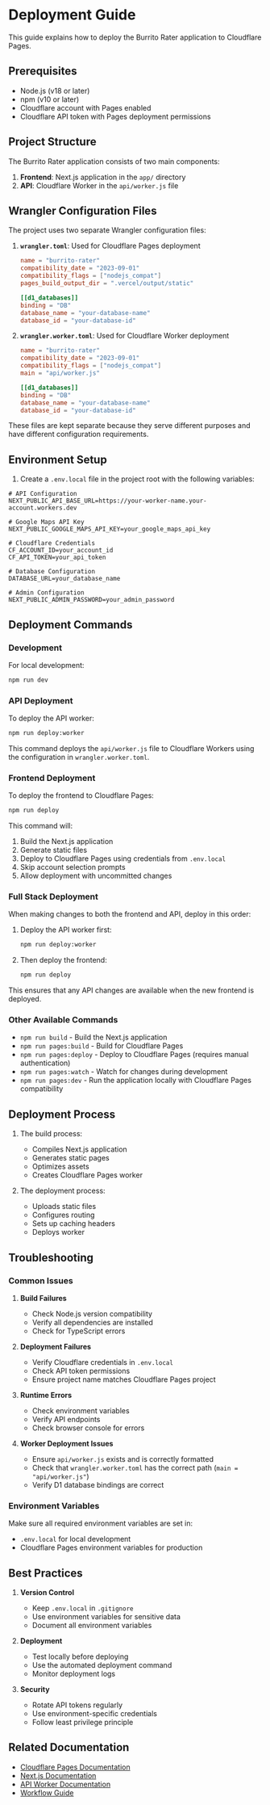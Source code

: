 # Deployment Guide

This guide explains how to deploy the Burrito Rater application to Cloudflare Pages.

## Prerequisites

- Node.js (v18 or later)
- npm (v10 or later)
- Cloudflare account with Pages enabled
- Cloudflare API token with Pages deployment permissions

## Project Structure

The Burrito Rater application consists of two main components:

1. **Frontend**: Next.js application in the `app/` directory
2. **API**: Cloudflare Worker in the `api/worker.js` file

## Wrangler Configuration Files

The project uses two separate Wrangler configuration files:

1. **`wrangler.toml`**: Used for Cloudflare Pages deployment
   ```toml
   name = "burrito-rater"
   compatibility_date = "2023-09-01"
   compatibility_flags = ["nodejs_compat"]
   pages_build_output_dir = ".vercel/output/static"
   
   [[d1_databases]]
   binding = "DB"
   database_name = "your-database-name"
   database_id = "your-database-id"
   ```

2. **`wrangler.worker.toml`**: Used for Cloudflare Worker deployment
   ```toml
   name = "burrito-rater"
   compatibility_date = "2023-09-01"
   compatibility_flags = ["nodejs_compat"]
   main = "api/worker.js"
   
   [[d1_databases]]
   binding = "DB"
   database_name = "your-database-name"
   database_id = "your-database-id"
   ```

These files are kept separate because they serve different purposes and have different configuration requirements.

## Environment Setup

1. Create a `.env.local` file in the project root with the following variables:

```env
# API Configuration
NEXT_PUBLIC_API_BASE_URL=https://your-worker-name.your-account.workers.dev

# Google Maps API Key
NEXT_PUBLIC_GOOGLE_MAPS_API_KEY=your_google_maps_api_key

# Cloudflare Credentials
CF_ACCOUNT_ID=your_account_id
CF_API_TOKEN=your_api_token

# Database Configuration
DATABASE_URL=your_database_name

# Admin Configuration
NEXT_PUBLIC_ADMIN_PASSWORD=your_admin_password
```

## Deployment Commands

### Development

For local development:
```bash
npm run dev
```

### API Deployment

To deploy the API worker:
```bash
npm run deploy:worker
```

This command deploys the `api/worker.js` file to Cloudflare Workers using the configuration in `wrangler.worker.toml`.

### Frontend Deployment

To deploy the frontend to Cloudflare Pages:
```bash
npm run deploy
```

This command will:
1. Build the Next.js application
2. Generate static files
3. Deploy to Cloudflare Pages using credentials from `.env.local`
4. Skip account selection prompts
5. Allow deployment with uncommitted changes

### Full Stack Deployment

When making changes to both the frontend and API, deploy in this order:

1. Deploy the API worker first:
   ```bash
   npm run deploy:worker
   ```

2. Then deploy the frontend:
   ```bash
   npm run deploy
   ```

This ensures that any API changes are available when the new frontend is deployed.

### Other Available Commands

- `npm run build` - Build the Next.js application
- `npm run pages:build` - Build for Cloudflare Pages
- `npm run pages:deploy` - Deploy to Cloudflare Pages (requires manual authentication)
- `npm run pages:watch` - Watch for changes during development
- `npm run pages:dev` - Run the application locally with Cloudflare Pages compatibility

## Deployment Process

1. The build process:
   - Compiles Next.js application
   - Generates static pages
   - Optimizes assets
   - Creates Cloudflare Pages worker

2. The deployment process:
   - Uploads static files
   - Configures routing
   - Sets up caching headers
   - Deploys worker

## Troubleshooting

### Common Issues

1. **Build Failures**
   - Check Node.js version compatibility
   - Verify all dependencies are installed
   - Check for TypeScript errors

2. **Deployment Failures**
   - Verify Cloudflare credentials in `.env.local`
   - Check API token permissions
   - Ensure project name matches Cloudflare Pages project

3. **Runtime Errors**
   - Check environment variables
   - Verify API endpoints
   - Check browser console for errors

4. **Worker Deployment Issues**
   - Ensure `api/worker.js` exists and is correctly formatted
   - Check that `wrangler.worker.toml` has the correct path (`main = "api/worker.js"`)
   - Verify D1 database bindings are correct

### Environment Variables

Make sure all required environment variables are set in:
- `.env.local` for local development
- Cloudflare Pages environment variables for production

## Best Practices

1. **Version Control**
   - Keep `.env.local` in `.gitignore`
   - Use environment variables for sensitive data
   - Document all environment variables

2. **Deployment**
   - Test locally before deploying
   - Use the automated deployment command
   - Monitor deployment logs

3. **Security**
   - Rotate API tokens regularly
   - Use environment-specific credentials
   - Follow least privilege principle

## Related Documentation

- [Cloudflare Pages Documentation](https://developers.cloudflare.com/pages/)
- [Next.js Documentation](https://nextjs.org/docs)
- [API Worker Documentation](./API_WORKER.md)
- [Workflow Guide](./WORKFLOW.md) 